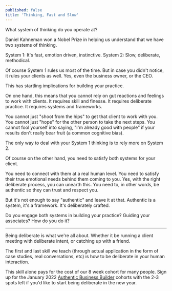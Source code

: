 ```yaml
---
published: false
title: 'Thinking, Fast and Slow'
---
```

What system of thinking do you operate at?

Daniel Kahneman won a Nobel Prize in helping us understand that we have two systems of thinking.

System 1: It's fast, emotion driven, instinctive.
System 2: Slow, deliberate, methodical.

Of course System 1 rules us most of the time. But in case you didn't notice, it rules your clients as well. Yes, even the business owner, or the CEO.

This has startling implications for building your practice.

On one hand, this means that you cannot rely on gut reactions and feelings to work with clients. It requires skill and finesse. It requires deliberate practice. It requires systems and frameworks.

You cannot just "shoot from the hips" to get that client to work with you.
You cannot just "hope" for the other person to take the next steps.
You cannot fool yourself into saying, "I'm already good with people" if your results don't really bear fruit (a common cognitive bias).

The only way to deal with your System 1 thinking is to rely more on System 2.

Of course on the other hand, you need to satisfy both systems for your client.

You need to connect with them at a real human level.
You need to satisfy their true emotional needs behind them coming to you. Yes, with the right deliberate process, you can unearth this.
You need to, in other words, be authentic so they can trust and respect you.

But it's not enough to say "authentic" and leave it at that. Authentic is a system, it's a framework. It's deliberately crafted.

Do you engage both systems in building your practice? Guiding your associates? How do you do it?

----
Being deliberate is what we're all about. Whether it be running a client meeting with deliberate intent, or catching up with a friend.

The first and last skill we teach (through actual application in the form of case studies, real conversations, etc) is how to be deliberate in your human interaction.

This skill alone pays for the cost of our 8 week cohort for many people. Sign up for the January 2022 [Authentic Business Builder](https://buildyourbook.org/academy/the-authentic-business-builder/) cohorts with the 2-3 spots left if you'd like to start being deliberate in the new year.